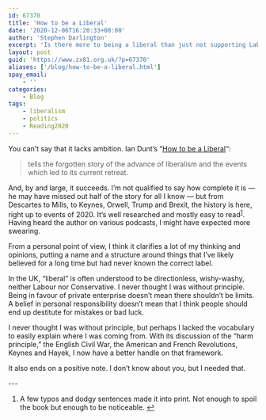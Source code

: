 ```yaml
---
id: 67370
title: 'How to be a Liberal'
date: '2020-12-06T16:20:33+00:00'
author: 'Stephen Darlington'
excerpt: 'Is there more to being a liberal than just not supporting Labour or the Torys?'
layout: post
guid: 'https://www.zx81.org.uk/?p=67370'
aliases: ['/blog/how-to-be-a-liberal.html']
spay_email:
    - ''
categories:
    - Blog
tags:
    - liberalism
    - politics
    - Reading2020
---
```


You can’t say that it lacks ambition. Ian Dunt’s “[How to be a Liberal](https://www.canburypress.com/collections/frontpage/products/how-to-be-a-liberal-by-ian-dunt-hardback-isbn9781912454419)“:

> tells the forgotten story of the advance of liberalism and the events which led to its current retreat.

And, by and large, it succeeds. I’m not qualified to say how complete it is — he may have missed out half of the story for all I know — but from Descartes to Mills, to Keynes, Orwell, Trump and Brexit, the history is here, right up to events of 2020. It’s well researched and mostly easy to read<sup>[1](#fn1-26855 "see footnote")</sup>. Having heard the author on various podcasts, I might have expected more swearing.

From a personal point of view, I think it clarifies a lot of my thinking and opinions, putting a name and a structure around things that I’ve likely believed for a long time but had never known the correct label.

In the UK, “liberal” is often understood to be directionless, wishy-washy, neither Labour nor Conservative. I never thought I was without principle. Being in favour of private enterprise doesn’t mean there shouldn’t be limits. A belief in personal responsibility doesn’t mean that I think people should end up destitute for mistakes or bad luck.

I never thought I was without principle, but perhaps I lacked the vocabulary to easily explain where I was coming from. With its discussion of the “harm principle,” the English Civil War, the American and French Revolutions, Keynes and Hayek, I now have a better handle on that framework.

It also ends on a positive note. I don’t know about you, but I needed that.

<div class="footnotes">---

1. A few typos and dodgy sentences made it into print. Not enough to spoil the book but enough to be noticeable. [↩︎](#fnr1-26855 "return to article")

</div>